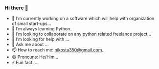 ### Hi there 👋

- 🔭 I’m currently working on a software which will help with organization of small start-ups...
- 🌱 I’m always learning Python...
- 👯 I’m looking to collaborate on any python related freelance project...
- 🤔 I’m looking for help with ...
- 💬 Ask me about ...
- 📫 How to reach me: nikosta350@gmail.com...
- 😄 Pronouns: He/Him...
- ⚡ Fun fact: ...

